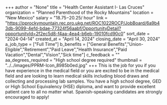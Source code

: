 +++
author = "None"
title = "Health Center Assistant I- Las Cruces"
organization = "Planned Parenthood of the Rocky Mountains"
location = "New Mexico"
salary = "$18.75-$20.25/ hour"
link = "https://pprockymountain.rec.pro.ukg.net/ROC1022ROCP/JobBoard/6a9b43db-9099-4efd-bdae-77324f56aabf/OpportunityDetail?opportunityId=2f2ec5d8-f4aa-4ea4-b6eb-19010fcd90c0"
sort_date = "2024-04-14"
created_at = "April 14, 2024"
closing_date = "April 30, 2024"
a_job_type = ["Full Time"]
b_benefits = ["General Benefits","Union-Eligible","Retirement","Paid Leave","Health Insurance","Paid Vacation","Dental","Vision","Sick time"]
c_feedback = ""
aa_degrees_required = "High school degree required"
thumbnail = "../../images/PPRM-Icon_8985b0ed.jpg"
+++
This is the job for you if you have experience in the medical field or you are excited to be in the medical field and are looking to learn medical skills including blood draws and collecting and processing lab samples. You have a high school degree, GED or High School Equivalency (HSE) diploma, and want to provide excellent patient care to all no matter what. 
Spanish-speaking candidates are strongly encouraged to apply!
 